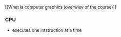 [[What is computer graphics (overwiev of the course)]]

### CPU
- executes one intstruction at a time
